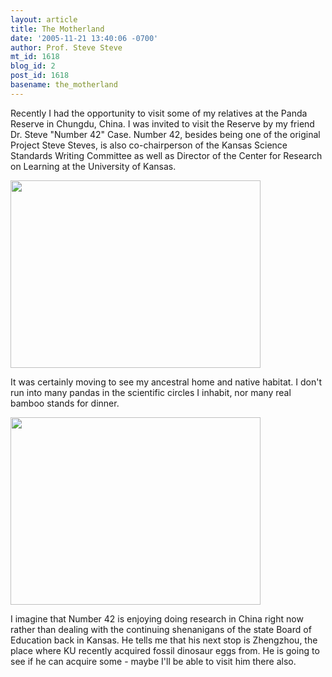 ```yaml
---
layout: article
title: The Motherland
date: '2005-11-21 13:40:06 -0700'
author: Prof. Steve Steve
mt_id: 1618
blog_id: 2
post_id: 1618
basename: the_motherland
---
```

Recently I had the opportunity to visit some of my relatives at the Panda Reserve in Chungdu, China.  I was invited to visit the Reserve by my friend Dr. Steve "Number 42" Case.  Number 42, besides being one of the original Project Steve Steves, is also co-chairperson of the Kansas Science Standards Writing Committee as well as Director of the Center for Research on Learning at the University of Kansas.

<img src="http://www.pandasthumb.org/archives/stevesteve/china/china2.jpg" alt="" width="400" height="300" />

It was certainly moving to see my ancestral home and native habitat.  I don't run into many pandas in the scientific circles I inhabit, nor many real bamboo stands for dinner.

<img src="http://www.pandasthumb.org/archives/stevesteve/china/china1.jpg" alt="" width="400" height="300" />

I imagine that Number 42 is enjoying doing research in China right now rather than dealing with the continuing shenanigans of the state  Board of Education back in Kansas.  He tells me that his next  stop  is Zhengzhou, the place where KU recently acquired fossil dinosaur  eggs from.  He is going to see if he can acquire some - maybe I'll be  able to visit him there also.
